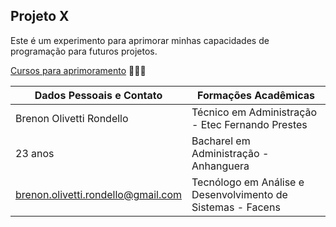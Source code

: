 ## Projeto X

Este é um experimento para aprimorar minhas capacidades de programação para futuros projetos.

[Cursos para aprimoramento](https://www.dio.me/) 📖🧑‍🎓

| Dados Pessoais e Contato | Formações Acadêmicas |
|---|---|
| Brenon Olivetti Rondello | Técnico em Administração - Etec Fernando Prestes |
| 23 anos | Bacharel em Administração - Anhanguera |
| brenon.olivetti.rondello@gmail.com | Tecnólogo em Análise e Desenvolvimento de Sistemas - Facens | 
